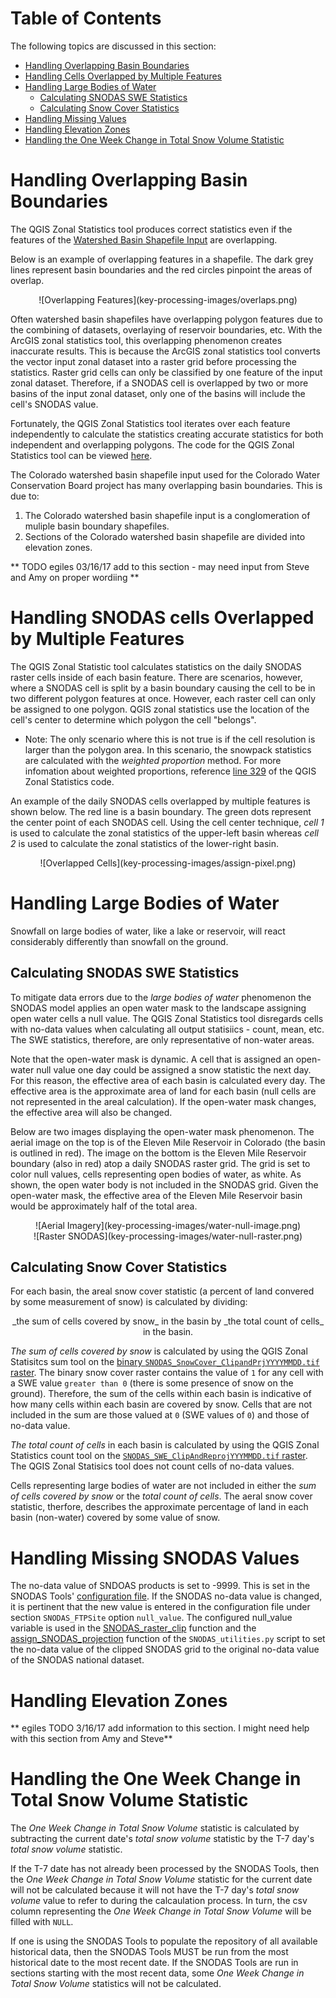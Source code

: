 # Table of Contents 

The following topics are discussed in this section:

* [Handling Overlapping Basin Boundaries](#handling-overlapping-basin-boundaries)
* [Handling Cells Overlapped by Multiple Features](#handling-snodas-cells-overlapped-by-multiple-features)
* [Handling Large Bodies of Water](#handling-large-bodies-of-water)	
	- [Calculating SNODAS SWE Statistics](#calculating-snodas-swe-statistics)
	- [Calculating Snow Cover Statistics](#calculating-snow-cover-statistics)
* [Handling Missing Values](#handling-missing-snodas-values)
* [Handling Elevation Zones](#handling-elevation-zones)
* [Handling the One Week Change in Total Snow Volume Statistic](#handling-the-one-week-change-in-total-snow-volume-statistic)


# Handling Overlapping Basin Boundaries

The QGIS Zonal Statistics tool produces correct statistics even if the features of the [Watershed Basin Shapefile Input](file-structure.md#snodastools92staticdata92)
are overlapping.   

Below is an example of overlapping features in a shapefile. The dark grey lines represent basin boundaries and the red circles pinpoint the areas of overlap. 

<center>![Overlapping Features](key-processing-images/overlaps.png)</center>

Often watershed basin shapefiles have overlapping polygon features due to the combining of datasets, overlaying of reservoir boundaries, etc. With the ArcGIS 
zonal statistics tool, this overlapping phenomenon creates inaccurate results. This is because the ArcGIS zonal statistics tool converts the vector input zonal dataset 
into a raster grid before processing the statistics. Raster grid cells can only be classified by one feature of the input zonal dataset. Therefore, if a SNODAS cell 
is overlapped by two or more basins of the input zonal dataset, only one of the basins will include the cell's SNODAS value. 

Fortunately, the QGIS Zonal Statistics tool iterates over each feature independently to calculate the statistics creating accurate statistics for both independent and 
overlapping polygons.  The code for the QGIS Zonal Statistics tool can be viewed 
[here](https://github.com/qgis/QGIS/blob/a2f51260db5357917e86b78f1bb2915379d670dd/src/analysis/vector/qgszonalstatistics.cpp).

The Colorado watershed basin shapefile input used for the Colorado Water Conservation Board project has many overlapping basin boundaries. 
This is due to:    

 1. The Colorado watershed basin shapefile input is a conglomeration of muliple basin boundary shapefiles. 
 2. Sections of the Colorado watershed basin shapefile are divided into elevation zones.
 
 ** TODO egiles 03/16/17 add to this section - may need input from Steve and Amy on proper wordiing **

# Handling SNODAS cells Overlapped by Multiple Features

The QGIS Zonal Statistic tool calculates statistics on the daily SNODAS raster cells inside of each basin feature. There are scenarios, however, where a SNODAS cell is 
split by a basin boundary causing the cell to be in two different polygon features at once. However, each raster cell can only be assigned to one polygon. QGIS zonal statistics
use the location of the cell's center to determine which polygon the cell "belongs".   

 - Note: The only scenario where this is not true is if the cell resolution is larger than the polygon area. In this scenario, the snowpack statistics are calculated with the *weighted proportion* 
 method. For more infomation about weighted proportions, reference [line 329](https://github.com/qgis/QGIS/blob/a2f51260db5357917e86b78f1bb2915379d670dd/src/analysis/vector/qgszonalstatistics.cpp#L329) 
 of the QGIS Zonal Statistics code. 

An example of the daily SNODAS cells overlapped by multiple features is shown below. The red line is a basin boundary. The green dots represent the center point of each SNODAS cell.
Using the cell center technique, *cell 1* is used to calculate the zonal statistics of the upper-left basin whereas *cell 2* is used to calculate the zonal statistics of the 
lower-right basin.

<center>![Overlapped Cells](key-processing-images/assign-pixel.png)</center>

# Handling Large Bodies of Water

Snowfall on large bodies of water, like a lake or reservoir, will react considerably differently than snowfall on the ground. 

## Calculating SNODAS SWE Statistics

To mitigate data errors due to the *large bodies of water* phenomenon the SNODAS model applies an open water mask to the landscape assigning open water cells a null value. 
 The QGIS Zonal Statistics tool disregards cells with no-data values when calculating all output statisiics - count, mean, etc. 
 The SWE statistics, therefore, are only representative of non-water areas. 
 
Note that the open-water mask is dynamic. A cell that is assigned an open-water null value one day could be assigned a snow statistic the next day. For this reason, the effective 
area of each basin is calculated every day. The effective area is the approximate area of land for each basin (null cells are not represented in the areal calculation). If the open-water mask
changes, the effective area will also be changed. 

Below are two images displaying the open-water mask phenomenon. The aerial image on the top is of the Eleven Mile Reservoir in Colorado (the basin is outlined in red). 
The image on the bottom is the Eleven Mile Reservoir boundary (also in red) atop a daily SNODAS raster grid. The grid is set to color null values, cells representing open bodies of water, as white. As shown,
the open water body is not included in the SNODAS grid. Given the open-water mask, the effective area of the Eleven Mile Reservoir basin would be approximately half of the total area. 
 
 <center>![Aerial Imagery](key-processing-images/water-null-image.png)</center>   
  
 <center>![Raster SNODAS](key-processing-images/water-null-raster.png)</center> 
 
## Calculating Snow Cover Statistics

For each basin, the areal snow cover statistic (a percent of land convered by some measurement of snow) is calculated by dividing:  
<center> _the sum of cells covered by snow_ in the basin  
 by  
 _the total count of cells_ in the basin.  </center>  
 
*The sum of cells covered by snow* is calculated by using the QGIS Zonal Statisitcs sum tool on the 
[binary ```SNODAS_SnowCover_ClipandPrjYYYYMMDD.tif``` raster](file-structure.md#processeddata924_createsnowcover92).
The binary snow cover raster contains the value of ```1``` for any cell with a SWE value ```greater than 0``` (there is some presence of snow on 
the ground). Therefore, the sum of the cells within each basin is indicative of how many cells within each basin are covered by snow. Cells that are
not included in the sum are those valued at ```0``` (SWE values of ```0```) and those of no-data value. 

*The total count of cells* in each basin is calculated by using the QGIS Zonal Statistics count tool on the [```SNODAS_SWE_ClipAndReprojYYYMMDD.tif``` raster](file-structure.md#processeddata923_cliptoextent92).
The QGIS Zonal Statisics tool does not count cells of no-data values. 

Cells representing large bodies of water are not included in either the *sum of cells covered by snow* or the *total count of cells*. The aeral snow cover statistic, therfore, 
describes the approximate percentage of land in each basin (non-water) covered by some value of snow. 

# Handling Missing SNODAS Values

The no-data value of SNDOAS products is set to -9999. This is set in the SNODAS Tools' [configuration file](file-structure.md#snodastools92snodasconfigini). 
If the SNODAS no-data value is changed, it is pertinent that the new value is entered in the configuration file under section ```SNODAS_FTPSite``` option ```null_value```. 
The configured null_value variable is used in the [SNODAS_raster_clip](overview.md#3-clip-and-project-snodas-national-grids-to-study-area) function and the 
[assign_SNODAS_projection](overview.md#3-clip-and-project-snodas-national-grids-to-study-area) function of the 
```SNODAS_utilities.py``` script to set the no-data value of the clipped SNODAS grid to the original no-data value of the SNODAS national dataset.

# Handling Elevation Zones

** egiles TODO 3/16/17 add information to this section. I might need help with this section from Amy and Steve**

# Handling the One Week Change in Total Snow Volume Statistic

The *One Week Change in Total Snow Volume* statistic is calculated by subtracting the current date's *total snow volume* statistic 
by the T-7 day's *total snow volume* statistic.  

If the T-7 date has not already been processed by the SNODAS Tools, then the *One
Week Change in Total Snow Volume* statistic for the current date will not be calculated because it will not have the T-7 day's 
*total snow volume* value to refer to during the calcaulation process. In turn, the csv column representing the *One Week Change in Total 
Snow Volume* will be filled with ```NULL```.

If one is using the SNODAS Tools to populate the repository of all available historical data, then the SNODAS Tools MUST be run from the 
most historical date to the most recent date. If the SNODAS Tools are run in sections starting with the most recent data, some *One Week 
Change in Total Snow Volume* statistics will not be calculated. 